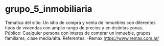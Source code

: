 # grupo_5_inmobiliaria
Tematica del sitio: Un sitio de compra y venta de inmuebles con diferentes tipos de viviendas
con amplio rango de precios y en distintas zonas.
Público: Cualquier persona con interes de comprar un inmueble, grupos familiares, clase media/alta.
Referentes: 
 -Remax https://www.remax.com.ar/

